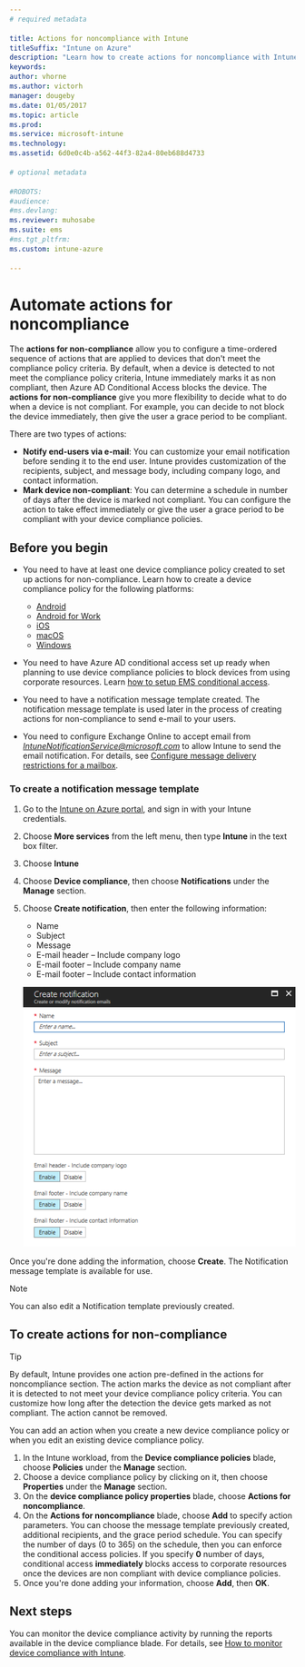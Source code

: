 ```yaml
---
# required metadata

title: Actions for noncompliance with Intune
titleSuffix: "Intune on Azure"
description: "Learn how to create actions for noncompliance with Intune"
keywords:
author: vhorne
ms.author: victorh
manager: dougeby
ms.date: 01/05/2017
ms.topic: article
ms.prod:
ms.service: microsoft-intune
ms.technology:
ms.assetid: 6d0e0c4b-a562-44f3-82a4-80eb688d4733

# optional metadata

#ROBOTS:
#audience:
#ms.devlang:
ms.reviewer: muhosabe
ms.suite: ems
#ms.tgt_pltfrm:
ms.custom: intune-azure

---
```


# Automate actions for noncompliance

The **actions for non-compliance** allow you to configure a time-ordered sequence of actions that are applied to devices that don't meet the compliance policy criteria. By default, when a device is detected to not meet the compliance policy criteria, Intune immediately marks it as non compliant, then Azure AD Conditional Access blocks the device. The **actions for non-compliance** give you more flexibility to decide what to do when a device is not compliant. For example, you can decide to not block the device immediately, then give the user a grace period to be compliant.

There are two types of actions:

-   **Notify end-users via e-mail**: You can customize your email notification before sending it to the end user. Intune provides customization of the recipients, subject, and message body, including company logo, and contact information.
-   **Mark device non-compliant**: You can determine a schedule in number of days after the device is marked not compliant. You can configure the action to take effect immediately or give the user a grace period to be compliant with your device compliance policies.

## Before you begin

- You need to have at least one device compliance policy created to set up actions for non-compliance. Learn how to create a device compliance policy for the following platforms:

    -   [Android](compliance-policy-create-android.md)
    -   [Android for Work](compliance-policy-create-android-for-work.md)
    -   [iOS](compliance-policy-create-ios.md)
    -   [macOS](compliance-policy-create-mac-os.md)
    -   [Windows](compliance-policy-create-windows.md)

- You need to have Azure AD conditional access set up ready when planning to use device compliance policies to block devices from using corporate resources. Learn [how to setup EMS conditional access](https://docs.microsoft.com/azure/active-directory/active-directory-conditional-access).

- You need to have a notification message template created. The notification message template is used later in the process of creating actions for non-compliance to send e-mail to your users.

- You need to configure Exchange Online to accept email from *IntuneNotificationService@microsoft.com* to allow Intune to send the email notification. For details, see [Configure message delivery restrictions for a mailbox](https://technet.microsoft.com/library/bb397214(v=exchg.160).aspx).

### To create a notification message template

1. Go to the [Intune on Azure portal](https://portal.azure.com), and sign in with your Intune credentials.
2. Choose **More services** from the left menu, then type **Intune** in the text box filter.
3. Choose **Intune**
4. Choose **Device compliance**, then choose **Notifications** under the **Manage** section.
5. Choose **Create notification**, then enter the following information:
    - Name
    - Subject
    - Message
    - E-mail header – Include company logo
    - E-mail footer – Include company name
    - E-mail footer – Include contact information

   ![notification message template example](./media/actionsfornoncompliance-1.PNG)

Once you're done adding the information, choose **Create**. The Notification message template is available for use.

> [!NOTE] 
> You can also edit a Notification template previously created.

## To create actions for non-compliance

> [!TIP]
> By default, Intune provides one action pre-defined in the actions for noncompliance section. The action marks the device as not compliant after it is detected to not meet your device compliance policy criteria. You can customize how long after the detection the device gets marked as not compliant. The action cannot be removed.

You can add an action when you create a new device compliance policy or when you edit an existing device compliance policy.

1.  In the Intune workload, from the **Device compliance policies** blade, choose **Policies** under the **Manage** section.
2.  Choose a device compliance policy by clicking on it, then choose **Properties** under the **Manage** section.
3.  On the **device compliance policy properties** blade, choose **Actions for noncompliance**.
4.  On the **Actions for noncompliance** blade, choose **Add** to specify action parameters. You can choose the message template previously created, additional recipients, and the grace period schedule. You can specify the number of days (0 to 365) on the schedule, then you can enforce the conditional access policies. If you specify **0** number of days, conditional access **immediately** blocks access to corporate resources once the devices are non compliant with device compliance policies.
5.  Once you're done adding your information, choose **Add**, then **OK**.

## Next steps
You can monitor the device compliance activity by running the reports available in the device compliance blade. For details, see [How to monitor device compliance with Intune](device-compliance-monitor.md).

